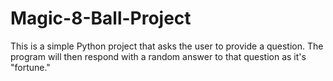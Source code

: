 # Magic-8-Ball-Project
This is a simple Python project that asks the user to provide a question. The program will then respond with a random answer to that question as it's "fortune."
